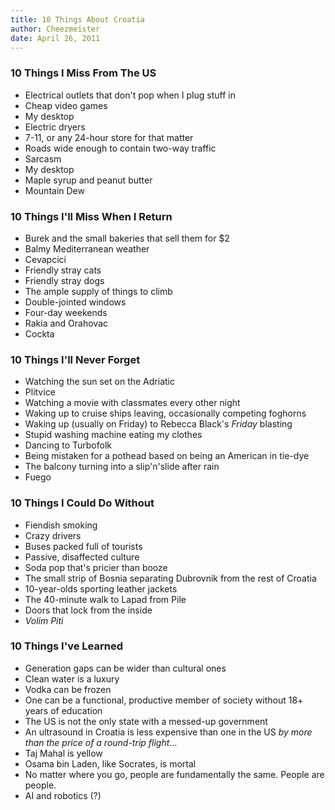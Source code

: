 ```yaml
---
title: 10 Things About Croatia
author: Cheezmeister
date: April 26, 2011
---
```

### 10 Things I Miss From The US

* Electrical outlets that don't pop when I plug stuff in
* Cheap video games
* My desktop
* Electric dryers
* 7-11, or any 24-hour store for that matter
* Roads wide enough to contain two-way traffic
* Sarcasm
* My desktop
* Maple syrup and peanut butter
* Mountain Dew
 
### 10 Things I'll Miss When I Return

* Burek and the small bakeries that sell them for $2
* Balmy Mediterranean weather
* Cevapcici
* Friendly stray cats
* Friendly stray dogs
* The ample supply of things to climb 
* Double-jointed windows
* Four-day weekends
* Rakia and Orahovac
* Cockta

### 10 Things I'll Never Forget

* Watching the sun set on the Adriatic
* Plitvice
* Watching a movie with classmates every other night
* Waking up to cruise ships leaving, occasionally competing foghorns
* Waking up (usually on Friday) to Rebecca Black's *Friday* blasting
* Stupid washing machine eating my clothes
* Dancing to Turbofolk
* Being mistaken for a pothead based on being an American in tie-dye
* The balcony turning into a slip'n'slide after rain
* Fuego

### 10 Things I Could Do Without

* Fiendish smoking
* Crazy drivers
* Buses packed full of tourists
* Passive, disaffected culture
* Soda pop that's pricier than booze
* The small strip of Bosnia separating Dubrovnik from the rest of Croatia
* 10-year-olds sporting leather jackets
* The 40-minute walk to Lapad from Pile
* Doors that lock from the inside
* *Volim Piti*

### 10 Things I've Learned 

* Generation gaps can be wider than cultural ones
* Clean water is a luxury
* Vodka can be frozen
* One can be a functional, productive member of society without 18+ years of education
* The US is not the only state with a messed-up government
* An ultrasound in Croatia is less expensive than one in the US *by more than the price of a round-trip flight*...
* Taj Mahal is yellow
* Osama bin Laden, like Socrates, is mortal
* No matter where you go, people are fundamentally the same. People are people.
* AI and robotics (?)

